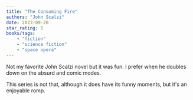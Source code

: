```yaml
---
title: "The Consuming Fire"
authors: "John Scalzi"
date: 2023-09-20
star_rating: 5
books/tags:
    - "fiction"
    - "science fiction"
    - "space opera"
---
```

Not my favorite John Scalzi novel but it was fun.  I prefer when he doubles down on the absurd and comic modes. 

This series is not that, although it does have its funny moments, but it's an enjoyable romp. 

<!--more-->